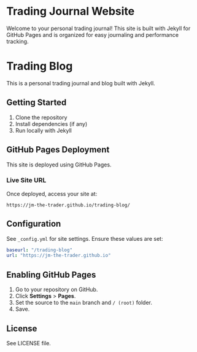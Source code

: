 # Trading Journal Website

Welcome to your personal trading journal! This site is built with Jekyll for GitHub Pages and is organized for easy journaling and performance tracking.

# Trading Blog

This is a personal trading journal and blog built with Jekyll.

## Getting Started

1. Clone the repository
2. Install dependencies (if any)
3. Run locally with Jekyll

## GitHub Pages Deployment

This site is deployed using GitHub Pages.

### Live Site URL

Once deployed, access your site at:

```
https://jm-the-trader.github.io/trading-blog/
```

## Configuration

See `_config.yml` for site settings. Ensure these values are set:

```yaml
baseurl: "/trading-blog"
url: "https://jm-the-trader.github.io"
```

## Enabling GitHub Pages

1. Go to your repository on GitHub.
2. Click **Settings** > **Pages**.
3. Set the source to the `main` branch and `/ (root)` folder.
4. Save.

## License

See LICENSE file.
